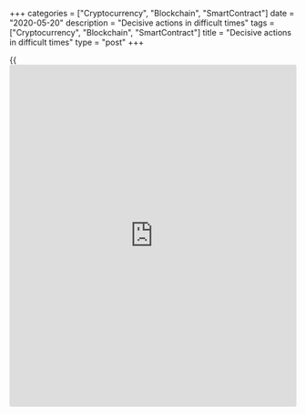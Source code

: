 +++
categories = ["Cryptocurrency", "Blockchain", "SmartContract"]
date = "2020-05-20"
description = "Decisive actions in difficult times"
tags = ["Cryptocurrency", "Blockchain", "SmartContract"]
title = "Decisive actions in difficult times"
type = "post"
+++

{{<iframe id="large-banner" src="https://www.bounty.group/#slide=18.0" width="100%" height="600" scrolling="no" style="border: 0px solid rgb(216, 221, 230); border-radius: 3px;">}}

##  The Bank acted swiftly to support households and companies

In times of crisis, when incomes drop, people and businesses need access
to credit to get them through. When the economy shut down in March,
markets seized up and we saw a lack of cash—or liquidity—in the system.
The Bank stepped in to keep markets functioning in two ways:

  * We made it easier for financial institutions to access funds so they have more credit available for borrowers.
  * We are buying up bonds and other debt, which frees up cash that companies and governments can put toward paying salaries and providing emergency benefits.

As a result of these actions, market functioning has improved. Banks
have credit to lend, and people and companies can access the funds they
need to cover day-to-day expenses.